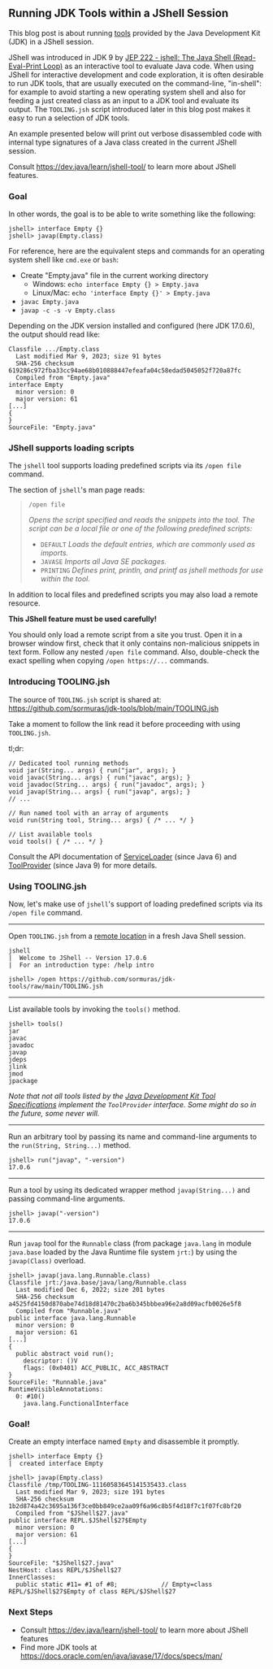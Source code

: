 ## Running JDK Tools within a JShell Session

This blog post is about running [tools](https://docs.oracle.com/en/java/javase/17/docs/specs/man/) provided by the Java Development Kit (JDK) in a JShell session.

JShell was introduced in JDK 9 by [JEP 222 - jshell: The Java Shell (Read-Eval-Print Loop)](https://openjdk.org/jeps/222) as an interactive tool to evaluate Java code.
When using JShell for interactive development and code exploration, it is often desirable to run JDK tools, that are usually executed on the command-line, "in-shell":
for example to avoid starting a new operating system shell and also for feeding a just created class as an input to a JDK tool and evaluate its output. 
The `TOOLING.jsh` script introduced later in this blog post makes it easy to run a selection of JDK tools.

An example presented below will print out verbose disassembled code with internal type signatures of a Java class created in the current JShell session.  

Consult <https://dev.java/learn/jshell-tool/> to learn more about JShell features.

### Goal

In other words, the goal is to be able to write something like the following:

```text
jshell> interface Empty {}
jshell> javap(Empty.class)
```
For reference, here are the equivalent steps and commands for an operating system shell like `cmd.exe` or `bash`:

- Create "Empty.java" file in the current working directory
  - Windows: `echo interface Empty {} > Empty.java`
  - Linux/Mac: `echo 'interface Empty {}' > Empty.java`  
- `javac Empty.java`
- `javap -c -s -v Empty.class`

Depending on the JDK version installed and configured (here JDK 17.0.6), the output should read like:

```text
Classfile .../Empty.class
  Last modified Mar 9, 2023; size 91 bytes
  SHA-256 checksum 619286c972fba33cc94ae68b010888447efeafa04c58edad5045052f720a87fc
  Compiled from "Empty.java"
interface Empty
  minor version: 0
  major version: 61
[...]
{
}
SourceFile: "Empty.java"
```

### JShell supports loading scripts

The `jshell` tool supports loading predefined scripts via its `/open file` command.

The section of `jshell`'s man page reads:

> `/open file`
>
> _Opens the script specified and reads the snippets into the tool._
> _The script can be a local file or one of the following predefined scripts:_
>
> - `DEFAULT`
>   _Loads the default entries, which are commonly used as imports._
> - `JAVASE`
>   _Imports all Java SE packages._
> - `PRINTING`
>   _Defines print, println, and printf as jshell methods for use within the tool._

In addition to local files and predefined scripts you may also load a remote resource.

**This JShell feature must be used carefully!**

You should only load a remote script from a site you trust.
Open it in a browser window first, check that it only contains non-malicious snippets in text form.
Follow any nested `/open file` command.
Also, double-check the exact spelling when copying `/open https://...` commands.

### Introducing TOOLING.jsh

The source of `TOOLING.jsh` script is shared at: <https://github.com/sormuras/jdk-tools/blob/main/TOOLING.jsh>

Take a moment to follow the link read it before proceeding with using `TOOLING.jsh`.

tl;dr:

```jshelllanguage
// Dedicated tool running methods
void jar(String... args) { run("jar", args); }
void javac(String... args) { run("javac", args); }
void javadoc(String... args) { run("javadoc", args); }
void javap(String... args) { run("javap", args); }
// ...

// Run named tool with an array of arguments
void run(String tool, String... args) { /* ... */ }

// List available tools
void tools() { /* ... */ }
```

Consult the API documentation of [ServiceLoader](https://docs.oracle.com/en/java/javase/17/docs/api/java.base/java/util/ServiceLoader.html) (since Java 6) and [ToolProvider](https://docs.oracle.com/en/java/javase/17/docs/api/java.base/java/util/spi/ToolProvider.html) (since Java 9) for more details. 

### Using TOOLING.jsh

Now, let's make use of `jshell`'s support of loading predefined scripts via its `/open file` command.

---
Open `TOOLING.jsh` from a [remote location](https://github.com/sormuras/jdk-tools/raw/main/TOOLING.jsh) in a fresh Java Shell session.

```text
jshell
|  Welcome to JShell -- Version 17.0.6
|  For an introduction type: /help intro

jshell> /open https://github.com/sormuras/jdk-tools/raw/main/TOOLING.jsh
```

---
List available tools by invoking the `tools()` method.
```text
jshell> tools()
jar
javac
javadoc
javap
jdeps
jlink
jmod
jpackage
```
_Note that not all tools listed by the [Java Development Kit Tool Specifications](https://docs.oracle.com/en/java/javase/17/docs/specs/man/) implement the `ToolProvider` interface._
_Some might do so in the future, some never will._

---
Run an arbitrary tool by passing its name and command-line arguments to the `run(String, String...)` method.
```text
jshell> run("javap", "-version")
17.0.6
```

---
Run a tool by using its dedicated wrapper method `javap(String...)` and passing command-line arguments.
```text
jshell> javap("-version")
17.0.6
```

---
Run `javap` tool for the `Runnable` class (from package `java.lang` in module `java.base` loaded by the Java Runtime file system `jrt:`) by using the `javap(Class)` overload.
```text
jshell> javap(java.lang.Runnable.class)
Classfile jrt:/java.base/java/lang/Runnable.class
  Last modified Dec 6, 2022; size 201 bytes
  SHA-256 checksum a4525fd4150d870abe74d18d81470c2ba6b345bbbea96e2a8d09acfb0026e5f8
  Compiled from "Runnable.java"
public interface java.lang.Runnable
  minor version: 0
  major version: 61
[...]
{
  public abstract void run();
    descriptor: ()V
    flags: (0x0401) ACC_PUBLIC, ACC_ABSTRACT
}
SourceFile: "Runnable.java"
RuntimeVisibleAnnotations:
  0: #10()
    java.lang.FunctionalInterface
```

### Goal!

Create an empty interface named `Empty` and disassemble it promptly.

```text
jshell> interface Empty {}
|  created interface Empty

jshell> javap(Empty.class)
Classfile /tmp/TOOLING-11160583645141535433.class
  Last modified Mar 9, 2023; size 191 bytes
  SHA-256 checksum 1b2d874a42c3695a136f3ce0bb849ce2aa09f6a96c8b5f4d18f7c1f07fc8bf20
  Compiled from "$JShell$27.java"
public interface REPL.$JShell$27$Empty
  minor version: 0
  major version: 61
[...]
{
}
SourceFile: "$JShell$27.java"
NestHost: class REPL/$JShell$27
InnerClasses:
  public static #11= #1 of #8;            // Empty=class REPL/$JShell$27$Empty of class REPL/$JShell$27
```

### Next Steps

- Consult <https://dev.java/learn/jshell-tool/> to learn more about JShell features
- Find more JDK tools at <https://docs.oracle.com/en/java/javase/17/docs/specs/man/>
